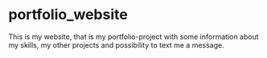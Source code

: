 # portfolio_website
This is my website, that is my portfolio-project with some information about my skills, my other projects and possibility to text me a message.
